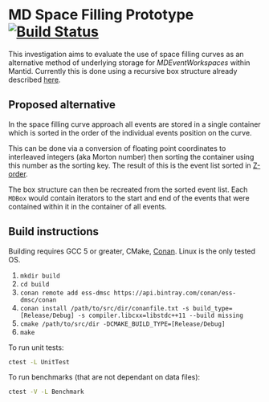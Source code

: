 # MD Space Filling Prototype [![Build Status](https://travis-ci.org/DMSC-Instrument-Data/MDSpaceFillingPrototype.svg?branch=master)](https://travis-ci.org/DMSC-Instrument-Data/MDSpaceFillingPrototype)

This investigation aims to evaluate the use of space filling curves as an
alternative method of underlying storage for *MDEventWorkspaces* within Mantid.
Currently this is done using a recursive box structure already described
[here](https://github.com/DMSC-Instrument-Data/documents/blob/master/investigations/MultiDimensionalInvestigation/md_data_structures/md_event.md).

## Proposed alternative

In the space filling curve approach all events are stored in a single container
which is sorted in the order of the individual events position on the curve.

This can be done via a conversion of floating point coordinates to interleaved
integers (aka Morton number) then sorting the container using this number as the
sorting key. The result of this is the event list sorted in
[Z-order](https://en.wikipedia.org/wiki/Z-order_curve).

The box structure can then be recreated from the sorted event list. Each `MDBox`
would contain iterators to the start and end of the events that were contained
within it in the container of all events.

## Build instructions

Building requires GCC 5 or greater, CMake, [Conan](https://conan.io/). Linux is
the only tested OS.

1. `mkdir build`
2. `cd build`
3. `conan remote add ess-dmsc https://api.bintray.com/conan/ess-dmsc/conan`
4. `conan install /path/to/src/dir/conanfile.txt -s build_type=[Release/Debug] -s compiler.libcxx=libstdc++11 --build missing`
5. `cmake /path/to/src/dir -DCMAKE_BUILD_TYPE=[Release/Debug]`
6. `make`

To run unit tests:
```bash
ctest -L UnitTest
```

To run benchmarks (that are not dependant on data files):
```bash
ctest -V -L Benchmark
```
